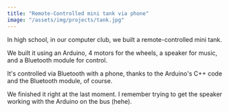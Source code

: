 ```yaml
---
title: "Remote-Controlled mini tank via phone"
image: "/assets/img/projects/tank.jpg"
---
```


In high school, in our computer club, we built a remote-controlled mini tank. 

We built it using an Arduino, 4 motors for the wheels, a speaker for music, and a Bluetooth module for control.

It's controlled via Bluetooth with a phone, thanks to the Arduino's C++ code and the Bluetooth module, of course.

We finished it right at the last moment. I remember trying to get the speaker working with the Arduino on the bus (hehe).